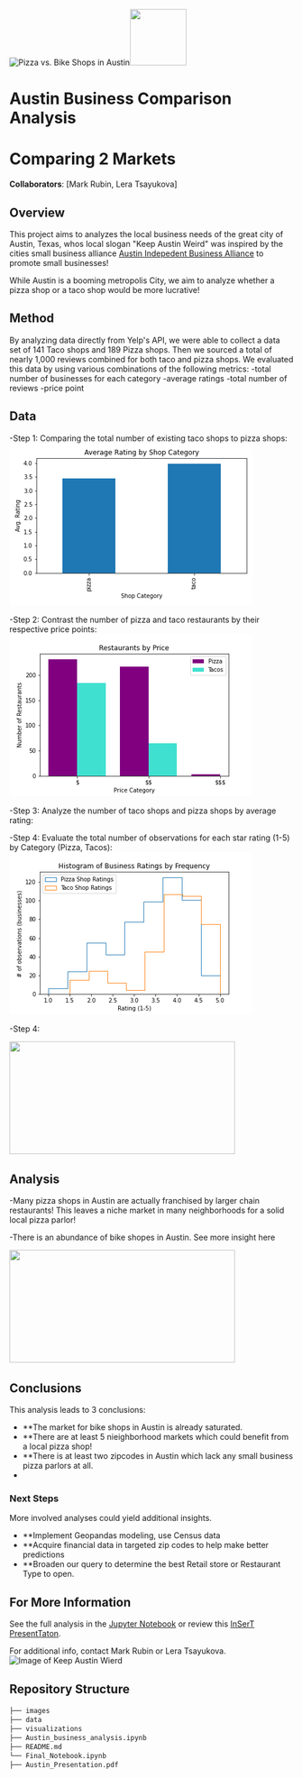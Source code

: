 ![Pizza vs. Bike Shops in Austin](https://upload.wikimedia.org/wikipedia/commons/a/a5/Austin_Evening.jpg)<img src="url" width="100" height="100">

# Austin Business Comparison Analysis
# Comparing 2 Markets

**Collaborators**: [Mark Rubin, Lera Tsayukova]

## Overview


This project aims to analyzes the local business needs of the great city of Austin, Texas, whos local slogan "Keep Austin Weird" was inspired by
the cities small business alliance [Austin Indepedent Business Alliance](https://ibuyaustin.com) to promote small businesses!

While Austin is a booming metropolis City, we aim to analyze whether a pizza shop or a taco shop would be more lucrative!

## Method

By analyzing data directly from Yelp's API, we were able to collect a data set of 141 Taco shops and 189 Pizza shops.
Then we sourced a total of nearly 1,000 reviews combined for both taco and pizza shops.
We evaluated this data by using various combinations of the following metrics:
        -total number of businesses for each category 
        -average ratings
        -total number of reviews
        -price point
        

## Data 

-Step 1: Comparing the total number of existing taco shops to pizza shops: 
        ![bargraph comparing total number of each category](https://github.com/tsayula/Bikes_Repo/blob/main/visualizations/Avg_Rtng_by_Category.png?raw=true)

-Step 2: Contrast the number of pizza and taco restaurants by their respective price points:
        ![bargraph of all restaurants by price point](https://github.com/tsayula/Bikes_Repo/blob/main/visualizations/pizza_tacos_price.png?raw=true)

-Step 3: Analyze the number of taco shops and pizza shops by average rating:
        

-Step 4: Evaluate the total number of observations for each star rating (1-5) by Category (Pizza, Tacos):
        ![histogram of avg ratings by frequency](https://github.com/tsayula/Bikes_Repo/blob/main/visualizations/histogram_ratings.png?raw=true)

-Step 4: 



<img src="http://www.austinbike.com/images/sliders/one.jpg" width="400" height="200">

## Analysis

-Many pizza shops in Austin are actually franchised by larger chain restaurants!
This leaves a niche market in many neighborhoods for a solid local pizza parlor!

-There is an abundance of bike shopes in Austin.
See more insight here

<img src="https://3vi9mx40b3afabx1fqvvhk9e-wpengine.netdna-ssl.com/wp-content/uploads/2020/07/40-North-nor-cal-horizontal.jpg" width="400" height="200">


## Conclusions

This analysis leads to 3 conclusions:

- **The market for bike shops in Austin is already saturated.
- **There are at least 5 nieighborhood markets which could benefit from a local pizza shop!
- **There is at least two zipcodes in Austin which lack any small business pizza parlors at all.
- 
### Next Steps

More involved analyses could yield additional insights.
- **Implement Geopandas modeling, use Census data 
- **Acquire financial data in targeted zip codes to help make better predictions
- **Broaden our query to determine the best Retail store or Restaurant Type to open. 


## For More Information

See the full analysis in the [Jupyter Notebook](./Final_Notebook.ipynb) or review this [InSerT PresentTaton](./HEYinsertMEhere.pdf).

For additional info, contact Mark Rubin or Lera Tsayukova.
![Image of Keep Austin Wierd](https://res.cloudinary.com/culturemap-com/image/upload/ar_4:3,c_fill,g_faces:center,w_980/v1521047613/photos/28712_original.jpg)

## Repository Structure

```
├── images
├── data
├── visualizations
├── Austin_business_analysis.ipynb
├── README.md
└── Final_Notebook.ipynb
├── Austin_Presentation.pdf
```
